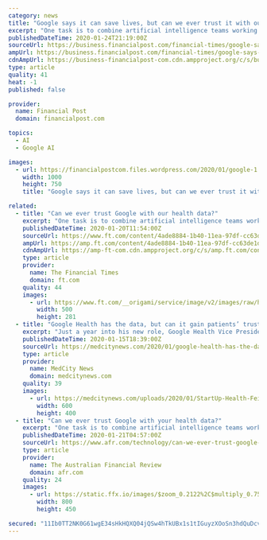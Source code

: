 ```yaml
---
category: news
title: "Google says it can save lives, but can we ever trust it with our health data?"
excerpt: "One task is to combine artificial intelligence teams working on health at Google Brain and DeepMind with those working on smart devices for health at its Nest division. But just as Dr. Feinberg started work on his first project — a search engine for electronic medical records — a scandal erupted after the Wall Street Journal reported in ..."
publishedDateTime: 2020-01-24T21:19:00Z
sourceUrl: https://business.financialpost.com/financial-times/google-says-it-can-save-lives-but-can-we-ever-trust-it-with-our-health-data
ampUrl: https://business.financialpost.com/financial-times/google-says-it-can-save-lives-but-can-we-ever-trust-it-with-our-health-data/amp
cdnAmpUrl: https://business-financialpost-com.cdn.ampproject.org/c/s/business.financialpost.com/financial-times/google-says-it-can-save-lives-but-can-we-ever-trust-it-with-our-health-data/amp
type: article
quality: 41
heat: -1
published: false

provider:
  name: Financial Post
  domain: financialpost.com

topics:
  - AI
  - Google AI

images:
  - url: https://financialpostcom.files.wordpress.com/2020/01/google-1.jpg
    width: 1000
    height: 750
    title: "Google says it can save lives, but can we ever trust it with our health data?"

related:
  - title: "Can we ever trust Google with our health data?"
    excerpt: "One task is to combine artificial intelligence teams working on health at Google Brain and DeepMind with those working on smart devices for health at its Nest division. At the conference, Dr Feinberg protested that he was “super, super proud” of Google’s work with Ascension “despite what they say in the newspaper”. Google has said the ..."
    publishedDateTime: 2020-01-20T11:54:00Z
    sourceUrl: https://www.ft.com/content/4ade8884-1b40-11ea-97df-cc63de1d73f4
    ampUrl: https://amp.ft.com/content/4ade8884-1b40-11ea-97df-cc63de1d73f4
    cdnAmpUrl: https://amp-ft-com.cdn.ampproject.org/c/s/amp.ft.com/content/4ade8884-1b40-11ea-97df-cc63de1d73f4
    type: article
    provider:
      name: The Financial Times
      domain: ft.com
    quality: 44
    images:
      - url: https://www.ft.com/__origami/service/image/v2/images/raw/http%3A%2F%2Fcom.ft.imagepublish.upp-prod-us.s3.amazonaws.com%2F871f5470-3893-11ea-a6d3-9a26f8c3cba4?source=google-amp&fit=scale-down&width=500
        width: 500
        height: 281
  - title: "Google Health has the data, but can it gain patients’ trust?"
    excerpt: "Just a year into his new role, Google Health Vice President Dr. David Feinberg has a lot on his plate. The former Geisinger Health CEO must manage the tech giant’s multitude of health projects, from imaging work using Google’s DeepMind AI, to prioritizing accurate medical information over quackery in search results, to providing cloud ..."
    publishedDateTime: 2020-01-15T18:39:00Z
    sourceUrl: https://medcitynews.com/2020/01/google-health-has-the-data-but-can-it-gain-patients-trust/
    type: article
    provider:
      name: MedCity News
      domain: medcitynews.com
    quality: 39
    images:
      - url: https://medcitynews.com/uploads/2020/01/StartUp-Health-Feinberg-600x400.jpg
        width: 600
        height: 400
  - title: "Can we ever trust Google with your health data?"
    excerpt: "One task is to combine artificial intelligence teams working on health at Google Brain and DeepMind with those working on smart devices for health at its Nest division. But just as Dr Feinberg started work on his first project — a search engine for electronic medical records — a scandal erupted after the Wall Street Journal reported in ..."
    publishedDateTime: 2020-01-21T04:57:00Z
    sourceUrl: https://www.afr.com/technology/can-we-ever-trust-google-with-our-health-data-20200121-p53tag
    type: article
    provider:
      name: The Australian Financial Review
      domain: afr.com
    quality: 24
    images:
      - url: https://static.ffx.io/images/$zoom_0.2122%2C$multiply_0.7554%2C$ratio_1.777778%2C$width_1059%2C$x_0%2C$y_1/t_crop_custom/e_sharpen:25%2Cq_85%2Cf_auto/1b4af6aa41d66dd0f5a7cef4a3b89a9c8dea6f8e
        width: 800
        height: 450

secured: "11Ib0TT2NK0G61wgE34sHkHQXQ04jQSw4hTkUBx1s1tIGuyzXOoSn3hdQuDcvBky7gksA+Q3u1syjYjKOPwAX3vzCd4DTGQLqr1aTMhspir3d4U3oVZ6+nesfL+eIbmGGd3OTDpkctc2/xfFlG3svbwHe3V7gqa4x/vZRoN9ZHGkEw3F4qKTlQhm17ERxNGOY+5i8f02Gf2t0Wvb6Kzzi0Thv8NAxbWn5ZU3bRekCT9GnAUklK9VBT0wZXhm0cq3MI+LEpTubMJeonwJow2rw+tKW9BmzNG4JTyd7vwC+hCNjCy512b6YuKGZ/DYkB99;d+tHZOcHwycwn4gaHen+Bw=="
---
```


